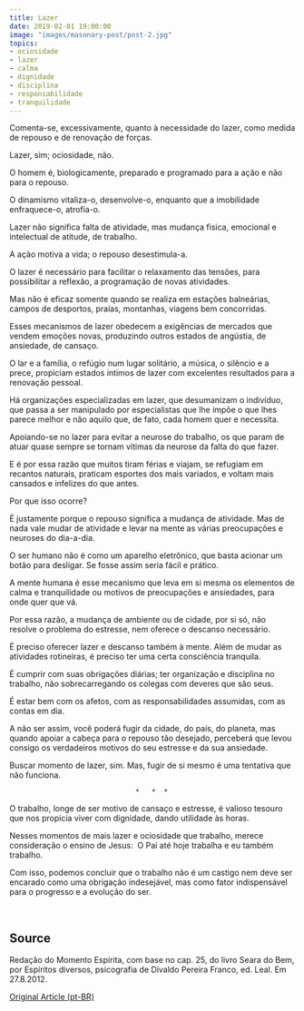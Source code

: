 ```yaml
---
title: Lazer
date: 2019-02-01 19:00:00
image: "images/masonary-post/post-2.jpg"
topics: 
- ociosidade
- lazer
- calma
- dignidade
- disciplina
- responsabilidade
- tranquilidade
---
```


Comenta-se, excessivamente, quanto à necessidade do lazer, como medida de
repouso e de renovação de forças.

Lazer, sim; ociosidade, não.

O homem é, biologicamente, preparado e programado para a ação e não para o
repouso.

O dinamismo vitaliza-o, desenvolve-o, enquanto que a imobilidade enfraquece-o,
atrofia-o.

Lazer não significa falta de atividade, mas mudança física, emocional e
intelectual de atitude, de trabalho.

A ação motiva a vida; o repouso desestimula-a.

O lazer é necessário para facilitar o relaxamento das tensões, para
possibilitar a reflexão, a programação de novas atividades.

Mas não é eficaz somente quando se realiza em estações balneárias, campos de
desportos, praias, montanhas, viagens bem concorridas.

Esses mecanismos de lazer obedecem a exigências de mercados que vendem emoções
novas, produzindo outros estados de angústia, de ansiedade, de cansaço.

O lar e a família, o refúgio num lugar solitário, a música, o silêncio e a  
prece, propiciam estados íntimos de lazer com excelentes resultados para a
renovação pessoal.

Há organizações especializadas em lazer, que desumanizam o indivíduo, que passa
a ser manipulado por especialistas que lhe impõe o que lhes parece melhor e não
aquilo que, de fato, cada homem quer e necessita.

Apoiando-se no lazer para evitar a neurose do trabalho, os que param de atuar
quase sempre se tornam vítimas da neurose da falta do que fazer.

E é por essa razão que muitos tiram férias e viajam, se refugiam em recantos
naturais, praticam esportes dos mais variados, e voltam mais cansados e
infelizes do que antes.

Por que isso ocorre?

É justamente porque o repouso significa a mudança de atividade. Mas de nada
vale mudar de atividade e levar na mente as várias preocupações e neuroses do
dia-a-dia.

O ser humano não é como um aparelho eletrônico, que basta acionar um botão para
desligar. Se fosse assim seria fácil e prático.

A mente humana é esse mecanismo que leva em si mesma os elementos de calma e
tranquilidade ou motivos de preocupações e ansiedades, para onde quer que vá.

Por essa razão, a mudança de ambiente ou de cidade, por si só, não resolve o
problema do estresse, nem oferece o descanso necessário.

É preciso oferecer lazer e descanso também à mente. Além de mudar as atividades
rotineiras, é preciso ter uma certa consciência tranquila.

É cumprir com suas obrigações diárias; ter organização e disciplina no
trabalho, não sobrecarregando os colegas com deveres que são seus.

É estar bem com os afetos, com as responsabilidades assumidas, com as contas em
dia.

A não ser assim, você poderá fugir da cidade, do país, do planeta, mas quando
apoiar a cabeça para o repouso tão desejado, perceberá que levou consigo os
verdadeiros motivos do seu estresse e da sua ansiedade.

Buscar momento de lazer, sim. Mas, fugir de si mesmo é uma tentativa que não
funciona.

                                   *   *  *

O trabalho, longe de ser motivo de cansaço e estresse, é valioso tesouro que
nos propicia viver com dignidade, dando utilidade às horas.

Nesses momentos de mais lazer e ociosidade que trabalho, merece consideração o
ensino de Jesus:  O Pai até hoje trabalha e eu também trabalho.

Com isso, podemos concluir que o trabalho não é um castigo nem deve ser
encarado como uma obrigação indesejável, mas como fator indispensável para o
progresso e a evolução do ser.

 

## Source
Redação do Momento Espírita, com base no cap. 25, do livro
Seara do Bem, por Espíritos diversos, psicografia de Divaldo Pereira
Franco, ed. Leal.
Em  27.8.2012.


[Original Article (pt-BR)](http://www.momento.com.br/pt/ler_texto.php?id=1086)
